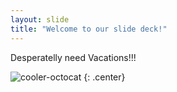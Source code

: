 ```yaml
---
layout: slide
title: "Welcome to our slide deck!"
---
```


Desperatelly need Vacations!!!

![cooler-octocat](https://octodex.github.com/images/twenty-percent-cooler-octocat.png)
{: .center}
